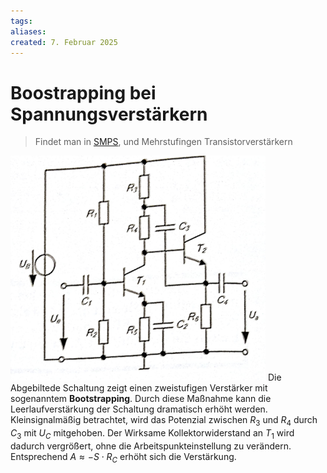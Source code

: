 ```yaml
---
tags: 
aliases: 
created: 7. Februar 2025
---
```


# Boostrapping bei Spannungsverstärkern

> Findet man in [SMPS](Stromversorgungseinheiten/{MOC}%20Schaltnetzteil.md), und Mehrstufingen Transistorverstärkern

![](assets/Pasted%20image%2020250207212041.png)
Die Abgebiltede Schaltung zeigt einen zweistufigen Verstärker mit sogenanntem **Bootstrapping**. Durch diese Maßnahme kann die Leerlaufverstärkung der Schaltung dramatisch erhöht werden. Kleinsignalmäßig betrachtet, wird das Potenzial zwischen $R_{3}$ und $R_{4}$ durch $C_{3}$ mit $U_{C}$ mitgehoben. Der Wirksame Kollektorwiderstand an $T_{1}$ wird dadurch vergrößert, ohne die Arbeitspunkteinstellung zu verändern. Entsprechend $A \approx -S\cdot R_{C}$ erhöht sich die Verstärkung.